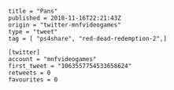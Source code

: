 ```
title = "Pans"
published = 2018-11-16T22:21:43Z
origin = "twitter-mnfvideogames"
type = "tweet"
tag = [ "ps4share", "red-dead-redemption-2",]

[twitter]
account = "mnfvideogames"
first_tweet = "1063557754533658624"
retweets = 0
favourites = 0
```

<p class='image'><img src='https://mnf.m17s.net/2018/11/16/DsKEJASWsAEAEc-.jpg' alt=''></p>

